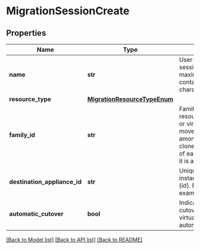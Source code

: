 # MigrationSessionCreate

## Properties
Name | Type | Description | Notes
------------ | ------------- | ------------- | -------------
**name** | **str** | User-specified friendly name of the migration session instance. The name can contain a maximum of 32 Unicode characters. It cannot contain unprintable characters, special HTTP characters, or whitespace. | [optional] 
**resource_type** | [**MigrationResourceTypeEnum**](MigrationResourceTypeEnum.md) |  | 
**family_id** | **str** | Family identifier designating the storage resource or resources to migrate. For volume or virtual_volume migrations, the family is moved together because they share data among the primary object, snapshots, and clones. For volume_group migration, the family of each volume in the group is moved because it is a grouping of volumes. | 
**destination_appliance_id** | **str** | Unique identifier of the destination appliance instance. name:{name} can be used instead of {id}. For example:&#39;appliance_id&#39;:&#39;name:appliance_name&#39; | 
**automatic_cutover** | **bool** | Indicates whether the migration session cutover is manual or automatic. Default for virtual_volume resource type migrations is automatic, otherwise the default is manual. | [optional] [default to False]

[[Back to Model list]](../README.md#documentation-for-models) [[Back to API list]](../README.md#documentation-for-api-endpoints) [[Back to README]](../README.md)


